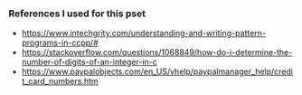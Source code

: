<!-- https://github.com/adam-p/markdown-here/wiki/Markdown-Cheatsheet -->

### References I used for this pset
- https://www.intechgrity.com/understanding-and-writing-pattern-programs-in-ccpp/#
- https://stackoverflow.com/questions/1068849/how-do-i-determine-the-number-of-digits-of-an-integer-in-c
- https://www.paypalobjects.com/en_US/vhelp/paypalmanager_help/credit_card_numbers.htm